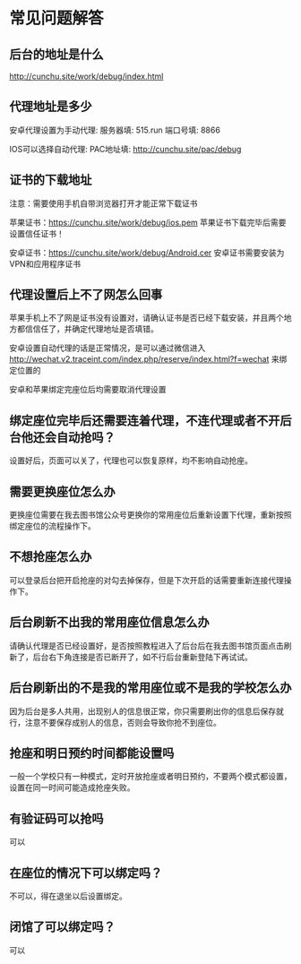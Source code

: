 # 常见问题解答

## 后台的地址是什么
http://cunchu.site/work/debug/index.html

## 代理地址是多少
安卓代理设置为手动代理:
服务器填:
515.run
端口号填:
8866

IOS可以选择自动代理:
PAC地址填:
http://cunchu.site/pac/debug

## 证书的下载地址

注意：需要使用手机自带浏览器打开才能正常下载证书

苹果证书：https://cunchu.site/work/debug/ios.pem
苹果证书下载完毕后需要设置信任证书！

安卓证书：https://cunchu.site/work/debug/Android.cer
安卓证书需要安装为VPN和应用程序证书


## 代理设置后上不了网怎么回事
苹果手机上不了网是证书没有设置对，请确认证书是否已经下载安装，并且两个地方都信信任了，并确定代理地址是否填错。

安卓设置自动代理的话是正常情况，是可以通过微信进入
http://wechat.v2.traceint.com/index.php/reserve/index.html?f=wechat
来绑定位置的

安卓和苹果绑定完座位后均需要取消代理设置

## 绑定座位完毕后还需要连着代理，不连代理或者不开后台他还会自动抢吗？

设置好后，页面可以关了，代理也可以恢复原样，均不影响自动抢座。

## 需要更换座位怎么办
更换座位需要在我去图书馆公众号更换你的常用座位后重新设置下代理，重新按照绑定座位的流程操作下。

## 不想抢座怎么办
可以登录后台把开启抢座的对勾去掉保存，但是下次开启的话需要重新连接代理操作下。

## 后台刷新不出我的常用座位信息怎么办
请确认代理是否已经设置好，是否按照教程进入了后台后在我去图书馆页面点击刷新了，后台右下角连接是否已断开了，如不行后台重新登陆下再试试。

## 后台刷新出的不是我的常用座位或不是我的学校怎么办
因为后台是多人共用，出现别人的信息很正常，你只需要刷出你的信息后保存就行，注意不要保存成别人的信息，否则会导致你抢不到座位。

## 抢座和明日预约时间都能设置吗
一般一个学校只有一种模式，定时开放抢座或者明日预约，不要两个模式都设置，设置在同一时间可能造成抢座失败。

## 有验证码可以抢吗
可以

## 在座位的情况下可以绑定吗？
不可以，得在退坐以后设置绑定。

## 闭馆了可以绑定吗？
可以
